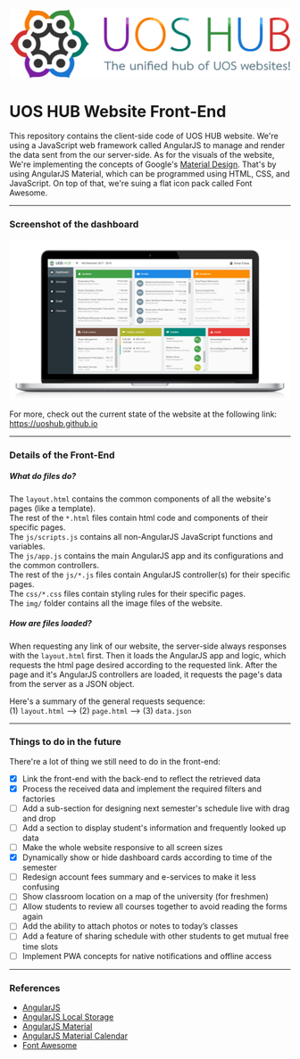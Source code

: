 ![](https://github.com/UOSHUB/Images/raw/master/slogan.png)

# UOS HUB Website Front-End

This repository contains the client-side code of UOS HUB website. 
We're using a JavaScript web framework called AngularJS to manage and render the data sent from the our server-side.
As for the visuals of the website, We're implementing the concepts of Google's [Material Design](https://material.io/guidelines). 
That's by using AngularJS Material, which can be programmed using HTML, CSS, and JavaScript.
On top of that, we're suing a flat icon pack called Font Awesome.

***

### Screenshot of the dashboard

![](./img/dashboard.png)

For more, check out the current state of the website at the following link:
https://uoshub.github.io

***

### Details of the Front-End

##### What do files do?
The `layout.html` contains the common components of all the website's pages (like a template).  
The rest of the `*.html` files contain html code and components of their specific pages.  
The `js/scripts.js` contains all non-AngularJS JavaScript functions and variables.  
The `js/app.js` contains the main AngularJS app and its configurations and the common controllers.  
The rest of the `js/*.js` files contain AngularJS controller(s) for their specific pages.  
The `css/*.css` files contain styling rules for their specific pages.  
The `img/` folder contains all the image files of the website.

##### How are files loaded?
When requesting any link of our website, the server-side always responses with the `layout.html` first.
Then it loads the AngularJS app and logic, which requests the html page desired according to the requested link.
After the page and it's AngularJS controllers are loaded, it requests the page's data from the server as a JSON object.

Here's a summary of the general requests sequence:  
(1) `layout.html` --> (2) `page.html` --> (3) `data.json`

***

### Things to do in the future

There're a lot of thing we still need to do in the front-end:

- [x] Link the front-end with the back-end to reflect the retrieved data
- [x] Process the received data and implement the required filters and factories
- [ ] Add a sub-section for designing next semester's schedule live with drag and drop
- [ ] Add a section to display student's information and frequently looked up data
- [ ] Make the whole website responsive to all screen sizes
- [x] Dynamically show or hide dashboard cards according to time of the semester
- [ ] Redesign account fees summary and e-services to make it less confusing
- [ ] Show classroom location on a map of the university (for freshmen)
- [ ] Allow students to review all courses together to avoid reading the forms again
- [ ] Add the ability to attach photos or notes to today’s classes
- [ ] Add a feature of sharing schedule with other students to get mutual free time slots
- [ ] Implement PWA concepts for native notifications and offline access

***

### References

- [AngularJS](https://github.com/angular/angular.js)
- [AngularJS Local Storage](https://github.com/gsklee/ngStorage)
- [AngularJS Material](https://github.com/angular/material)
- [AngularJS Material Calendar](https://github.com/jsmodules/angular-material-calendar)
- [Font Awesome](https://github.com/FortAwesome/Font-Awesome)
